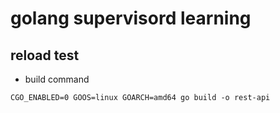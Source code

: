# golang supervisord learning


## reload test 

* build command

```code
CGO_ENABLED=0 GOOS=linux GOARCH=amd64 go build -o rest-api
```






